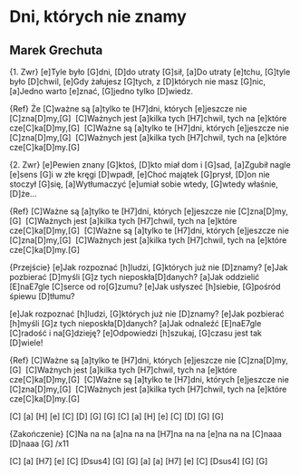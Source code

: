 # Dni, których nie znamy
## Marek Grechuta


{1. Zwr}
[e]Tyle było [G]dni, [D]do utraty [G]sił,
[a]Do utraty [e]tchu, [G]tyle było [D]chwil,
[e]Gdy żałujesz [G]tych, z [D]których nie masz [G]nic,
[a]Jedno warto [e]znać, [G]jedno tylko [D]wiedz.

{Ref}
Że [C]ważne są [a]tylko te [H7]dni, których [e]jeszcze nie [C]zna[D]my,[G] 
[C]Ważnych jest [a]kilka tych [H7]chwil, tych na [e]które cze[C]ka[D]my,[G] 
[C]Ważne są [a]tylko te [H7]dni, których [e]jeszcze nie [C]zna[D]my,[G] 
[C]Ważnych jest [a]kilka tych [H7]chwil, tych na [e]które cze[C]ka[D]my.[G] 

{2. Zwr}
[e]Pewien znany [G]ktoś, [D]kto miał dom i [G]sad,
[a]Zgubił nagle [e]sens [G]i w złe kręgi [D]wpadł,
[e]Choć majątek [G]prysł, [D]on nie stoczył [G]się,
[a]Wytłumaczyć [e]umiał sobie wtedy, [G]wtedy właśnie, [D]że...

{Ref}
[C]Ważne są [a]tylko te [H7]dni, których [e]jeszcze nie [C]zna[D]my,[G] 
[C]Ważnych jest [a]kilka tych [H7]chwil, tych na [e]które cze[C]ka[D]my,[G] 
[C]Ważne są [a]tylko te [H7]dni, których [e]jeszcze nie [C]zna[D]my,[G] 
[C]Ważnych jest [a]kilka tych [H7]chwil, tych na [e]które cze[C]ka[D]my.[G] 

{Przejście}
[e]Jak rozpoznać [h]ludzi, [G]których już nie [D]znamy?
[e]Jak pozbierać [D]myśli [G]z tych nieposkła[D]danych?
[a]Jak oddzielić [E]naE7gle [C]serce od ro[G]zumu?
[e]Jak usłyszeć [h]siebie, [G]pośród śpiewu [D]tłumu?

[e]Jak rozpoznać [h]ludzi, [G]których już nie [D]znamy?
[e]Jak pozbierać [h]myśli [G]z tych nieposkła[D]danych?
[a]Jak odnaleźć [E]naE7gle [C]radość i na[G]dzieję?
[e]Odpowiedzi [h]szukaj, [G]czasu jest tak [D]wiele!

{Ref}
[C]Ważne są [a]tylko te [H7]dni, których [e]jeszcze nie [C]zna[D]my,[G] 
[C]Ważnych jest [a]kilka tych [H7]chwil, tych na [e]które cze[C]ka[D]my,[G] 
[C]Ważne są [a]tylko te [H7]dni, których [e]jeszcze nie [C]zna[D]my,[G] 
[C]Ważnych jest [a]kilka tych [H7]chwil, tych na [e]które cze[C]ka[D]my.[G] 

[C] [a] [H] [e] [C] [D] [G] [G]
[C] [a] [H] [e] [C] [D] [G] [G]

{Zakończenie}
[C]Na na na [a]na na na [H7]na na na [e]na na na [C]naaa [D]naaa [G] /x11

[C] [a] [H7] [e] [C] [Dsus4] [G] [G]
[a] [a] [H7] [e] [C] [Dsus4] [G] [G]



